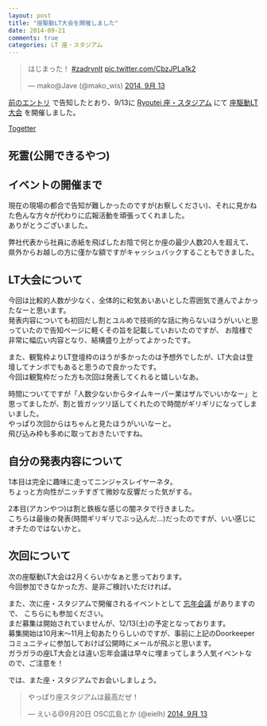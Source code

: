 ```yaml
---
layout: post
title: "座駆動LT大会を開催しました"
date: 2014-09-21
comments: true
categories: LT 座・スタジアム
---
```


<blockquote class="twitter-tweet" lang="ja"><p>はじまった！ <a href="https://twitter.com/hashtag/zadrvnlt?src=hash">#zadrvnlt</a> <a href="http://t.co/CbzJPLa1k2">pic.twitter.com/CbzJPLa1k2</a></p>&mdash; mako@Jave (@mako_wis) <a href="https://twitter.com/mako_wis/status/510730383948673025">2014, 9月 13</a></blockquote>
<script async src="//platform.twitter.com/widgets.js" charset="utf-8"></script>

[前のエントリ](http://shizone.github.io/2014/09/03/0024/) で告知したとおり、9/13に [Ryoutei 座・スタジアム](http://www.233-3959.com/ryoutei/ryoutei-co-su3.html)
にて [座駆動LT大会](http://gbdaitokai.doorkeeper.jp/events/12940) を開催しました。

[Togetter](http://togetter.com/li/718900)

<!-- more -->

## 死霊(公開できるやつ)
<script async class="speakerdeck-embed" data-id="6bbc91c01d8b013278dd06e915146373" data-ratio="1.29456384323641" src="//speakerdeck.com/assets/embed.js"></script>

## イベントの開催まで
現在の現場の都合で告知が難しかったのですが(お察しください)、それに見かねた色んな方々が代わりに広報活動を頑張ってくれました。  
ありがとうございました。

弊社代表から社員に赤紙を飛ばしたお陰で何とか座の最少人数20人を超えて、県外からお越しの方に僅かな額ですがキャッシュバックすることもできました。

## LT大会について
今回は比較的人数が少なく、全体的に和気あいあいとした雰囲気で進んでよかったなーと思います。  
発表内容についても初回だし割とユルめで技術的な話に拘らないほうがいいと思っていたので告知ページに軽くその旨を記載していおいたのですが、
お陰様で非常に幅広い内容となり、結構盛り上がってよかったです。  

また、観覧枠よりLT登壇枠のほうが多かったのは予想外でしたが、LT大会は登壇してナンボでもあると思うので良かったです。  
今回は観覧枠だった方も次回は発表してくれると嬉しいなあ。

時間についてですが「人数少ないからタイムキーパー業はザルでいいかなー」と思ってましたが、割と皆ガッツリ話してくれたので時間がギリギリになってしまいました。  
やっぱり次回からはちゃんと見たほうがいいなーと。  
飛び込み枠も多めに取っておきたいですね。

## 自分の発表内容について
1本目は完全に趣味に走ってニンジャスレイヤーネタ。  
ちょっと方向性がニッチすぎて微妙な反響だった気がする。  

2本目(アカンやつ)は割と鉄板な感じの闇ネタで行きました。  
こちらは最後の発表(時間ギリギリでぶっ込んだ…)だったのですが、いい感じにオチたのではないかと。

## 次回について
次の座駆動LT大会は2月くらいかなぁと思っております。  
今回参加できなかった方、是非ご検討いただければ。

また、次に座・スタジアムで開催されるイベントとして [忘年会議](http://bonenkaigi.doorkeeper.jp/) がありますので、
こちらにも参加ください。  
まだ募集は開始されていませんが、12/13(土)の予定となっております。  
募集開始は10月末〜11月上旬あたりらしいのですが、事前に上記のDoorkeeperコミュニティに参加しておけば公開時にメールが飛ぶと思います。  
ガラガラの座LT大会とは違い忘年会議は早々に埋まってしまう人気イベントなので、ご注意を！

では、また座・スタジアムでお会いしましょう。

<blockquote class="twitter-tweet" lang="ja"><p>やっぱり座スタジアムは最高だぜ！</p>&mdash; えいる@9月20日 OSC広島とか (@eielh) <a href="https://twitter.com/eielh/status/510820041378373632">2014, 9月 13</a></blockquote>
<script async src="//platform.twitter.com/widgets.js" charset="utf-8"></script>

